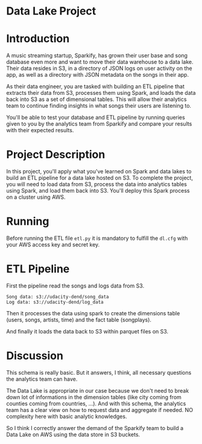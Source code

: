 # Data Lake Project

# Introduction

A music streaming startup, Sparkify, has grown their user base and song database even more and want to move their data warehouse to a data lake. Their data resides in S3, in a directory of JSON logs on user activity on the app, as well as a directory with JSON metadata on the songs in their app.

As their data engineer, you are tasked with building an ETL pipeline that extracts their data from S3, processes them using Spark, and loads the data back into S3 as a set of dimensional tables. This will allow their analytics team to continue finding insights in what songs their users are listening to.

You'll be able to test your database and ETL pipeline by running queries given to you by the analytics team from Sparkify and compare your results with their expected results.

# Project Description

In this project, you'll apply what you've learned on Spark and data lakes to build an ETL pipeline for a data lake hosted on S3. To complete the project, you will need to load data from S3, process the data into analytics tables using Spark, and load them back into S3. You'll deploy this Spark process on a cluster using AWS.


# Running

Before running the ETL file `etl.py` it is mandatory to fulfill the `dl.cfg` with your AWS access key and secret key.

# ETL Pipeline

First the pipeline read the songs and logs data from S3.

```
Song data: s3://udacity-dend/song_data
Log data: s3://udacity-dend/log_data
```

Then it processes the data using spark to create the dimensions table (users, songs, artists, time) and the fact table (songplays). 

And finally it loads the data back to S3 within parquet files on S3.

# Discussion

This schema is really basic. But it answers, I think, all necessary questions the analytics team can have.

The Data Lake is appropriate in our case because we don't need to break down lot of informations in the dimension tables (like city coming from counties coming from countries, ...). And with this schema, the analytics team has a clear view on how to request data and aggregate if needed. NO complexity here with basic analytic knowledges.

So I think I correctly answer the demand of the Sparkify team to build a Data Lake on AWS using the data store in S3 buckets.